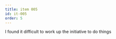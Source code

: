 ```yaml
---
title: item 005
id: it-005
order: 5
---
```

I found it difficult to work up the initiative to do things